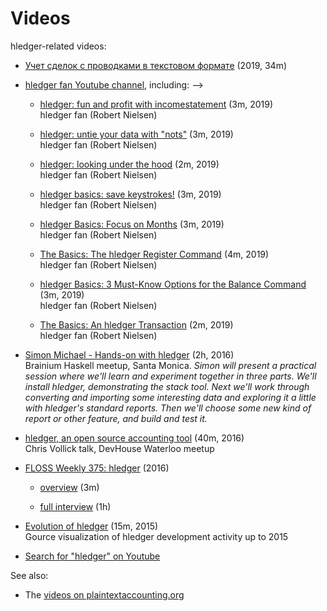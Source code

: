 # Videos

hledger-related videos:

- [Учет сделок с проводками в текстовом формате](https://www.youtube.com/watch?v=1qrFjSVav2Q) (2019, 34m)

- [hledger fan Youtube channel](https://www.youtube.com/channel/UCZLxXTjOqLzq4z5Jy0AyWSQ), including: -->

  - [hledger: fun and profit with incomestatement](https://www.youtube.com/watch?v=U4An3AHtDkg) (3m, 2019) <!-- oct 12 -->  
    hledger fan (Robert Nielsen)  
  
  - [hledger: untie your data with "nots"](https://www.youtube.com/watch?v=nMt5VxZv-78) (3m, 2019) <!-- aug 25 -->  
    hledger fan (Robert Nielsen)  
  
  - [hledger: looking under the hood](https://www.youtube.com/watch?v=2Gw_9faB18c) (2m, 2019) <!-- aug 18 -->  
    hledger fan (Robert Nielsen)  
  
  - [hledger basics: save keystrokes!](https://www.youtube.com/watch?v=Kg8u819XH4Y) (3m, 2019) <!-- aug 9 -->  
    hledger fan (Robert Nielsen)  
  
  - [hledger Basics: Focus on Months](https://www.youtube.com/watch?v=U7XCbriMWGk) (3m, 2019) <!-- jun 16 -->  
    hledger fan (Robert Nielsen)  
  
  - [The Basics: The hledger Register Command](https://www.youtube.com/watch?v=C75nM7lQzJY) (4m, 2019) <!-- jun 4 -->  
    hledger fan (Robert Nielsen)  
  
  - [hledger Basics: 3 Must-Know Options for the Balance Command](https://www.youtube.com/watch?v=JZE5302SrtM) (3m, 2019) <!-- jun 30 -->  
    hledger fan (Robert Nielsen)  
  
  - [The Basics: An hledger Transaction](https://www.youtube.com/watch?v=SSz09ThShrs) (2m, 2019) <!-- may 29 -->  
    hledger fan (Robert Nielsen)  
  
- [Simon Michael - Hands-on with hledger](https://www.youtube.com/watch?v=H_CdGzLbc7A) (2h, 2016)  <!-- sep 2 -->  
  Brainium Haskell meetup, Santa Monica.
  *Simon will present a practical session where we'll learn and
  experiment together in three parts. We'll install hledger,
  demonstrating the stack tool. Next we'll work through converting and
  importing some interesting data and exploring it a little with
  hledger's standard reports. Then we'll choose some new kind of report
  or other feature, and build and test it.*

- [hledger, an open source accounting tool](https://www.youtube.com/watch?v=-WahFvxhCRc&t=895s) (40m, 2016) <!-- apr 16 -->  
  Chris Vollick talk, DevHouse Waterloo meetup

- [FLOSS Weekly 375: hledger](https://twit.tv/shows/floss-weekly/episodes/375) (2016) <!-- feb 16 -->

  - [overview](https://www.youtube.com/watch?v=qS2UcDV_lbs) (3m)

  - [full interview](https://www.youtube.com/watch?v=Xjl-wVJcYpE) (1h)

- [Evolution of hledger](https://www.youtube.com/watch?v=dEADGr9dqow) (15m, 2015) <!-- jul 20 -->  
  Gource visualization of hledger development activity up to 2015

- [Search for "hledger" on Youtube](https://www.youtube.com/results?search_query=hledger)


See also:

- The [videos on plaintextaccounting.org](https://plaintextaccounting.org/#videos)
